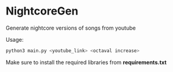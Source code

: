 # NightcoreGen
Generate nightcore versions of songs from youtube

Usage:
```sh
python3 main.py <youtube_link> <octaval increase>
```

Make sure to install the required libraries from **requirements.txt**
